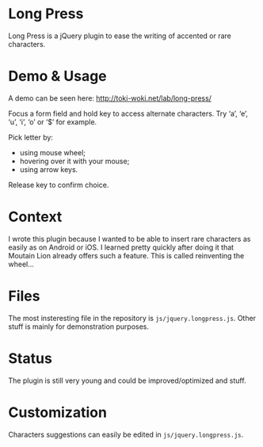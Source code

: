 # Long Press

Long Press is a jQuery plugin to ease the writing of accented or rare characters.

# Demo & Usage

A demo can be seen here: http://toki-woki.net/lab/long-press/

Focus a form field and hold key to access alternate characters.
Try ‘a’, ‘e’, ‘u’, ‘i’, ‘o’ or ‘$’ for example.

Pick letter by:
- using mouse wheel;
- hovering over it with your mouse;
- using arrow keys.

Release key to confirm choice.

# Context

I wrote this plugin because I wanted to be able to insert rare characters as easily as on Android or iOS.
I learned pretty quickly after doing it that Moutain Lion already offers such a feature. This is called reinventing the wheel...

# Files

The most insteresting file in the repository is `js/jquery.longpress.js`. Other stuff is mainly for demonstration purposes.

# Status

The plugin is still very young and could be improved/optimized and stuff.

# Customization

Characters suggestions can easily be edited in `js/jquery.longpress.js`.